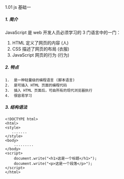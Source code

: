 1.01 js 基础一


##### 1. 简介
JavaScript 是 web 开发人员必须学习的 3 门语言中的一门：
1. HTML 定义了网页的内容  (人)
2. CSS  描述了网页的布局  (衣服)
3. JavaScript 网页的行为 (行为)


##### 2. 特点
```
1.  是一种轻量级的编程语言 (脚本语言)
2.  是可插入 HTML 页面的编程代码
3.  插入 HTML 页面后，可由所有的现代浏览器执行
4.  很容易学习
```


##### 3. 结构语法
```
<!DOCTYPE html>
<html>
<style>
   .......
</style>
<body>
    .........
</body>
<script>
    document.write("<h1>这是一个标题</h1>");
    document.write("<p>这是一个段落</p>");
</script>
</html>
```